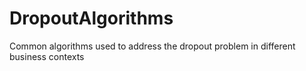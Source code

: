 # DropoutAlgorithms
Common algorithms used to address the dropout problem in different business contexts
